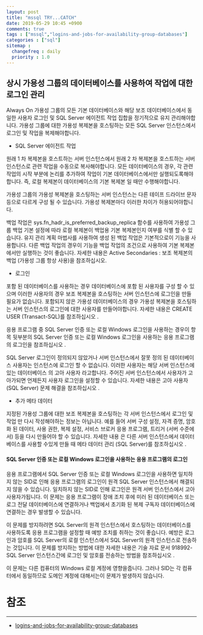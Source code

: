```yaml
---
layout: post
title: "mssql TRY...CATCH"
date: 2019-05-29 10:45 +0900
comments: true
tags : ["mssql","logins-and-jobs-for-availability-group-databases"]
categories : ["sql"]
sitemap :
  changefreq : daily
  priority : 1.0
---
```



## 상시 가용성 그룹의 데이터베이스를 사용하여 작업에 대한 로그인 관리

Always On 가용성 그룹의 모든 기본 데이터베이스와 해당 보조 데이터베이스에서 동일한 사용자 로그인 및 SQL Server 에이전트 작업 집합을 정기적으로 유지 관리해야합니다. 
가용성 그룹에 대한 가용성 복제본을 호스팅하는 모든 SQL Server 인스턴스에서 로그인 및 작업을 복제해야합니다.

* SQL Server 에이전트 작업

원래 1 차 복제본을 호스트하는 서버 인스턴스에서 원래 2 차 복제본을 호스트하는 서버 인스턴스로 관련 작업을 수동으로 복사해야합니다. 
모든 데이터베이스의 경우, 각 관련 작업의 시작 부분에 논리를 추가하여 작업이 기본 데이터베이스에서만 실행되도록해야합니다. 
즉, 로컬 복제본이 데이터베이스의 기본 복제본 일 때만 수행해야합니다.


가용성 그룹의 가용성 복제본을 호스팅하는 서버 인스턴스는 다른 테이프 드라이브 문자 등으로 다르게 구성 될 수 있습니다. 
가용성 복제본마다 이러한 차이가 허용되어야합니다.


백업 작업은 sys.fn_hadr_is_preferred_backup_replica 함수를 사용하여 가용성 그룹 백업 기본 설정에 따라 로컬 복제본이 백업용 기본 복제본인지 여부를 식별 할 수 있습니다. 
유지 관리 계획 마법사를 사용하여 생성 된 백업 작업은 기본적으로이 기능을 사용합니다.
다른 백업 작업의 경우이 기능을 백업 작업의 조건으로 사용하여 기본 복제본에서만 실행하는 것이 좋습니다. 
자세한 내용은 Active Secondaries : 보조 복제본의 백업 (가용성 그룹 항상 사용)을 참조하십시오.

* 로그인

포함 된 데이터베이스를 사용하는 경우 데이터베이스에 포함 된 사용자를 구성 할 수 있으며 이러한 사용자의 경우 보조 복제본을 호스팅하는 서버 인스턴스에 로그인을 만들 필요가 없습니다. 포함되지 않은 가용성 데이터베이스의 경우 가용성 복제본을 호스팅하는 서버 인스턴스의 로그인에 대한 사용자를 만들어야합니다. 
자세한 내용은 CREATE USER (Transact-SQL)를 참조하십시오 .

응용 프로그램 중 SQL Server 인증 또는 로컬 Windows 로그인을 사용하는 경우이 항목 뒷부분의 SQL Server 인증 또는 로컬 Windows 로그인을 사용하는 응용 프로그램의 로그인을 참조하십시오 .

SQL Server 로그인이 정의되지 않았거나 서버 인스턴스에서 잘못 정의 된 데이터베이스 사용자는 인스턴스에 로그인 할 수 없습니다. 
이러한 사용자는 해당 서버 인스턴스에있는 데이터베이스 의 고아 사용자 라고합니다. 
주어진 서버 인스턴스에서 사용자가 고아가되면 언제든지 사용자 로그인을 설정할 수 있습니다. 
자세한 내용은 고아 사용자 (SQL Server) 문제 해결을 참조하십시오 .

* 추가 메타 데이터
     
지정된 가용성 그룹에 대한 보조 복제본을 호스팅하는 각 서버 인스턴스에서 로그인 및 작업 만 다시 작성해야하는 정보는 아닙니다. 
예를 들어 서버 구성 설정, 자격 증명, 암호화 된 데이터, 사용 권한, 복제 설정, 서비스 브로커 응용 프로그램, 트리거 (서버 수준에서) 등을 다시 만들어야 할 수 있습니다. 
자세한 내용 은 다른 서버 인스턴스에서 데이터베이스를 사용할 수있게 만들 때 메타 데이터 관리 (SQL Server)를 참조하십시오 .

#### SQL Server 인증 또는 로컬 Windows 로그인을 사용하는 응용 프로그램의 로그인

응용 프로그램에서 SQL Server 인증 또는 로컬 Windows 로그인을 사용하면 일치하지 않는 SID로 인해 응용 프로그램의 로그인이 원격 SQL Server 인스턴스에서 해결되지 않을 수 있습니다. 
일치하지 않는 SID로 인해 로그인은 원격 서버 인스턴스에서 고아 사용자가됩니다. 
이 문제는 응용 프로그램이 장애 조치 후에 미러 된 데이터베이스 또는 로그 전달 데이터베이스에 연결하거나 백업에서 초기화 된 복제 구독자 데이터베이스에 연결하는 경우 발생할 수 있습니다.

이 문제를 방지하려면 SQL Server의 원격 인스턴스에서 호스팅하는 데이터베이스를 사용하도록 응용 프로그램을 설정할 때 예방 조치를 취하는 것이 좋습니다. 
예방은 로그인과 암호를 SQL Server의 로컬 인스턴스에서 SQL Server의 원격 인스턴스로 전송하는 것입니다. 
이 문제를 방지하는 방법에 대한 자세한 내용은 기술 자료 문서 918992- SQL Server 인스턴스간에 로그인 및 암호를 전송하는 방법을 참조하십시오 .

이 문제는 다른 컴퓨터의 Windows 로컬 계정에 영향을줍니다. 그러나 SID는 각 컴퓨터에서 동일하므로 도메인 계정에 대해서는이 문제가 발생하지 않습니다.



# 참조
-----
* [logins-and-jobs-for-availability-group-databases](https://docs.microsoft.com/en-us/sql/database-engine/availability-groups/windows/logins-and-jobs-for-availability-group-databases)




